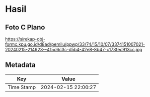 # Hasil

## Foto C Plano

https://sirekap-obj-formc.kpu.go.id/d8ad/pemilu/ppwp/33/74/15/10/07/3374151007021-20240215-214923--415c6c3c-d5b4-42e8-8b47-c173fec913cc.jpg


## Metadata

| Key        | Value               |
| ---------- | ------------------- |
| Time Stamp | 2024-02-15 22:00:27 |




